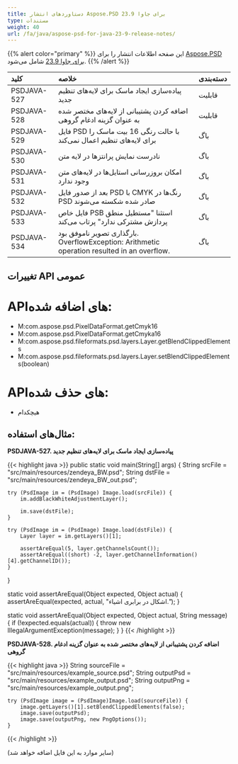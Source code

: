 ```yaml
---
title: دستاوردهای انتشار Aspose.PSD برای جاوا 23.9
type: مستندات
weight: 40
url: /fa/java/aspose-psd-for-java-23-9-release-notes/
---
```


{{% alert color="primary" %}} این صفحه اطلاعات انتشار را برای [Aspose.PSD برای جاوا 23.9](https://downloads.aspose.com/psd/java/new-releases/aspose.psd-for-java-23.9/) شامل می‌شود. {{% /alert %}}

| **کلید**    | **خلاصه**                                                                                                                         | **دسته‌بندی** |
|:------------|:------------------------------------------------------------------------------------------------------------------------------------|:-------------|
| PSDJAVA-527 | پیاده‌سازی ایجاد ماسک برای لایه‌های تنظیم جدید                                                                                   |    قابلیت   |
| PSDJAVA-528 | اضافه کردن پشتیبانی از لایه‌های مختصر شده به عنوان گزینه ادغام گروهی                                                               |    قابلیت   |
| PSDJAVA-529 | فایل PSD با حالت رنگی 16 بیت ماسک را برای لایه‌های تنظیم اعمال نمی‌کند                                                             |      باگ     |
| PSDJAVA-530 | نادرست نمایش پرانتزها در لایه متن                                                                                                |      باگ     |
| PSDJAVA-531 | امکان بروزرسانی استایل‌ها در لایه‌های متن وجود ندارد                                                                             |      باگ     |
| PSDJAVA-532 | بعد از صدور فایل PSD با CMYK رنگ‌ها در PSD صادر شده شکسته می‌شوند                                                                |      باگ     |
| PSDJAVA-533 | فایل خاص PSB استثنا "مستطیل منطق پردازش مشترکی ندارد" پرتاب می‌کند                                                             |      باگ     |
| PSDJAVA-534 | بارگذاری تصویر ناموفق بود. OverflowException: Arithmetic operation resulted in an overflow.                                        |      باگ     |

## **تغییرات API عمومی**
# **API‌های اضافه شده:**

- M:com.aspose.psd.PixelDataFormat.getCmyk16
- M:com.aspose.psd.PixelDataFormat.getCmyka16
- M:com.aspose.psd.fileformats.psd.layers.Layer.getBlendClippedElements
- M:com.aspose.psd.fileformats.psd.layers.Layer.setBlendClippedElements(boolean)

# **API‌های حذف شده:**

- هیچکدام

## **مثال‌های استفاده:**

**PSDJAVA-527. پیاده‌سازی ایجاد ماسک برای لایه‌های تنظیم جدید**

{{< highlight java >}}
public static void main(String[] args) {
    String srcFile = "src/main/resources/zendeya_BW.psd";
    String dstFile = "src/main/resources/zendeya_BW_out.psd";

    try (PsdImage im = (PsdImage) Image.load(srcFile)) {
        im.addBlackWhiteAdjustmentLayer();

        im.save(dstFile);
    }

    try (PsdImage im = (PsdImage) Image.load(dstFile)) {
        Layer layer = im.getLayers()[1];

        assertAreEqual(5, layer.getChannelsCount());
        assertAreEqual((short) -2, layer.getChannelInformation()[4].getChannelID());
    }
}

static void assertAreEqual(Object expected, Object actual) {
    assertAreEqual(expected, actual, "اشکال در برابری اشیاء.");
}

static void assertAreEqual(Object expected, Object actual, String message) {
    if (!expected.equals(actual)) {
        throw new IllegalArgumentException(message);
    }
}
{{< /highlight >}}

**PSDJAVA-528. اضافه کردن پشتیبانی از لایه‌های مختصر شده به عنوان گزینه ادغام گروهی**

{{< highlight java >}}
    String sourceFile = "src/main/resources/example_source.psd";
    String outputPsd = "src/main/resources/example_output.psd";
    String outputPng = "src/main/resources/example_output.png";

    try (PsdImage image = (PsdImage)Image.load(sourceFile)) {
        image.getLayers()[1].setBlendClippedElements(false);
        image.save(outputPsd);
        image.save(outputPng, new PngOptions());
    }
{{< /highlight >}}

(سایر موارد به این فایل اضافه خواهد شد)
